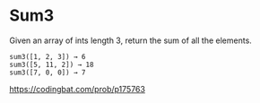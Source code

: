# Sum3

Given an array of ints length 3, return the sum of all the elements.
```
sum3([1, 2, 3]) → 6
sum3([5, 11, 2]) → 18
sum3([7, 0, 0]) → 7
```
https://codingbat.com/prob/p175763